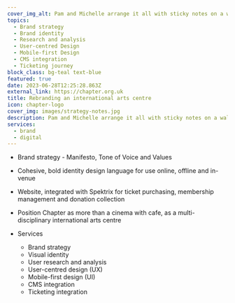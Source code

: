 ```yaml
---
cover_img_alt: Pam and Michelle arrange it all with sticky notes on a wall.
topics:
  - Brand strategy
  - Brand identity
  - Research and analysis
  - User-centred Design
  - Mobile-first Design
  - CMS integration
  - Ticketing journey
block_class: bg-teal text-blue
featured: true
date: 2023-06-28T12:25:28.863Z
external_link: https://chapter.org.uk
title: Rebranding an international arts centre
icon: chapter-logo
cover_img: images/strategy-notes.jpg
description: Pam and Michelle arrange it all with sticky notes on a wall.
services:
  - brand
  - digital
---
```


- Brand strategy - Manifesto, Tone of Voice and Values
- Cohesive, bold identity design language for use online, offline and in-venue
- Website, integrated with Spektrix for ticket purchasing, membership management and donation collection
- Position Chapter as more than a cinema with cafe, as a multi-disciplinary international arts centre

- Services
  - Brand strategy
  - Visual identity
  - User research and analysis
  - User-centred design (UX)
  - Mobile-first design (UI)
  - CMS integration
  - Ticketing integration
